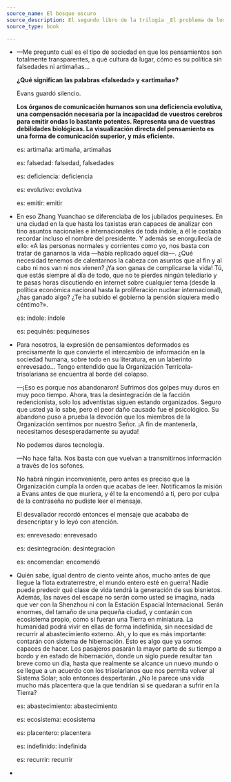 ```yaml
---
source_name: El bosque oscuro
source_description: El segundo libro de la trilogía _El problema de los tres cuerpos_, de Cixin Liu.
source_type: book

---
```


- —Me pregunto cuál es el tipo de sociedad en que los pensamientos son totalmente transparentes, a qué cultura da lugar, cómo es su política sin falsedades ni artimañas…

    **¿Qué significan las palabras «falsedad» y «artimaña»?**

    Evans guardó silencio.

    **Los órganos de comunicación humanos son una deficiencia evolutiva, una compensación necesaria por la incapacidad de vuestros cerebros para emitir ondas lo bastante potentes. Representa una de vuestras debilidades biológicas. La visualización directa del pensamiento es una forma de comunicación superior, y más eficiente.**

    <div markdown="1" class="tagged-entries">

    es: artimaña: artimaña, artimañas

    es: falsedad: falsedad, falsedades

    es: deficiencia: deficiencia

    es: evolutivo: evolutiva

    es: emitir: emitir

    </div>

- En eso Zhang Yuanchao se diferenciaba de los jubilados pequineses. En una ciudad en la que hasta los taxistas eran capaces de analizar con tino asuntos nacionales e internacionales de toda índole, a él le costaba recordar incluso el nombre del presidente. Y además se enorgullecía de ello: «A las personas normales y corrientes como yo, nos basta con tratar de ganarnos la vida —había replicado aquel día—. ¿Qué necesidad tenemos de calentarnos la cabeza con asuntos que al fin y al cabo ni nos van ni nos vienen? ¡Ya son ganas de complicarse la vida! Tú, que estás siempre al día de todo, que no te pierdes ningún telediario y te pasas horas discutiendo en internet sobre cualquier tema (desde la política económica nacional hasta la proliferación nuclear internacional), ¿has ganado algo? ¿Te ha subido el gobierno la pensión siquiera medio céntimo?».

    <div markdown="1" class="tagged-entries">

    es: índole: índole

    es: pequinés: pequineses

    </div>

- Para nosotros, la expresión de pensamientos deformados es precisamente lo que convierte el intercambio de información en la sociedad humana, sobre todo en su literatura, en un laberinto enrevesado… Tengo entendido que la Organización Terrícola-trisolariana se encuentra al borde del colapso.

    —¡Eso es porque nos abandonaron! Sufrimos dos golpes muy duros en muy poco tiempo. Ahora, tras la desintegración de la facción redencionista, solo los adventistas siguen estando organizados. Seguro que usted ya lo sabe, pero el peor daño causado fue el psicológico. Su abandono puso a prueba la devoción que los miembros de la Organización sentimos por nuestro Señor. ¡A fin de mantenerla, necesitamos desesperadamente su ayuda!

    No podemos daros tecnología.

    —No hace falta. Nos basta con que vuelvan a transmitirnos información a través de los sofones.

    No habrá ningún inconveniente, pero antes es preciso que la Organización cumpla la orden que acabas de leer. Notificamos la misión a Evans antes de que muriera, y él te la encomendó a ti, pero por culpa de la contraseña no pudiste leer el mensaje.

    El desvallador recordó entonces el mensaje que acababa de desencriptar y lo leyó con atención.

    <div markdown="1" class="tagged-entries">

    es: enrevesado: enrevesado

    es: desintegración: desintegración

    es: encomendar: encomendó

    </div>

- Quién sabe, igual dentro de ciento veinte años, mucho antes de que llegue la flota extraterrestre, el mundo entero esté en guerra! Nadie puede predecir qué clase de vida tendrá la generación de sus bisnietos. Además, las naves del escape no serán como usted se imagina, nada que ver con la Shenzhou ni con la Estación Espacial Internacional. Serán enormes, del tamaño de una pequeña ciudad, y contarán con ecosistema propio, como si fueran una Tierra en miniatura. La humanidad podrá vivir en ellas de forma indefinida, sin necesidad de recurrir al abastecimiento externo. Ah, y lo que es más importante: contarán con sistema de hibernación. Esto es algo que ya somos capaces de hacer. Los pasajeros pasarán la mayor parte de su tiempo a bordo y en estado de hibernación, donde un siglo puede resultar tan breve como un día, hasta que realmente se alcance un nuevo mundo o se llegue a un acuerdo con los trisolarianos que nos permita volver al Sistema Solar; solo entonces despertarán. ¿No le parece una vida mucho más placentera que la que tendrían si se quedaran a sufrir en la Tierra?

    <div markdown="1" class="tagged-entries">

    es: abastecimiento: abastecimiento

    es: ecosistema: ecosistema

    es: placentero: placentera

    es: indefinido: indefinida

    es: recurrir: recurrir

    </div>

- 